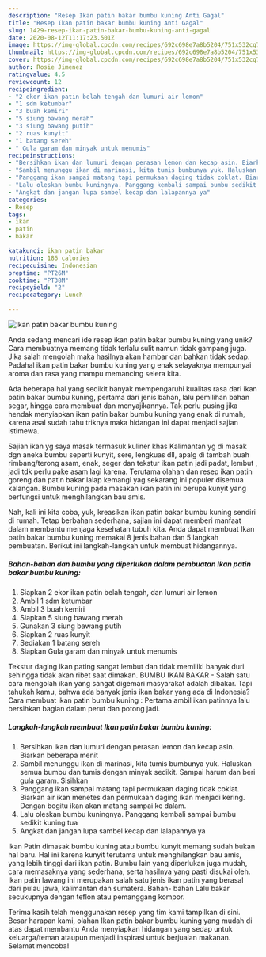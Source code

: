 ```yaml
---
description: "Resep Ikan patin bakar bumbu kuning Anti Gagal"
title: "Resep Ikan patin bakar bumbu kuning Anti Gagal"
slug: 1429-resep-ikan-patin-bakar-bumbu-kuning-anti-gagal
date: 2020-08-12T11:17:23.501Z
image: https://img-global.cpcdn.com/recipes/692c698e7a8b5204/751x532cq70/ikan-patin-bakar-bumbu-kuning-foto-resep-utama.jpg
thumbnail: https://img-global.cpcdn.com/recipes/692c698e7a8b5204/751x532cq70/ikan-patin-bakar-bumbu-kuning-foto-resep-utama.jpg
cover: https://img-global.cpcdn.com/recipes/692c698e7a8b5204/751x532cq70/ikan-patin-bakar-bumbu-kuning-foto-resep-utama.jpg
author: Rosie Jimenez
ratingvalue: 4.5
reviewcount: 12
recipeingredient:
- "2 ekor ikan patin belah tengah dan lumuri air lemon"
- "1 sdm ketumbar"
- "3 buah kemiri"
- "5 siung bawang merah"
- "3 siung bawang putih"
- "2 ruas kunyit"
- "1 batang sereh"
- " Gula garam dan minyak untuk menumis"
recipeinstructions:
- "Bersihkan ikan dan lumuri dengan perasan lemon dan kecap asin. Biarkan beberapa menit"
- "Sambil menunggu ikan di marinasi, kita tumis bumbunya yuk. Haluskan semua bumbu dan tumis dengan minyak sedikit. Sampai harum dan beri gula garam. Sisihkan"
- "Panggang ikan sampai matang tapi permukaan daging tidak coklat. Biarkan air ikan menetes dan permukaan daging ikan menjadi kering. Dengan begitu ikan akan matang sampai ke dalam."
- "Lalu oleskan bumbu kuningnya. Panggang kembali sampai bumbu sedikit kuning tua"
- "Angkat dan jangan lupa sambel kecap dan lalapannya ya"
categories:
- Resep
tags:
- ikan
- patin
- bakar

katakunci: ikan patin bakar 
nutrition: 186 calories
recipecuisine: Indonesian
preptime: "PT26M"
cooktime: "PT38M"
recipeyield: "2"
recipecategory: Lunch

---
```



![Ikan patin bakar bumbu kuning](https://img-global.cpcdn.com/recipes/692c698e7a8b5204/751x532cq70/ikan-patin-bakar-bumbu-kuning-foto-resep-utama.jpg)

Anda sedang mencari ide resep ikan patin bakar bumbu kuning yang unik? Cara membuatnya memang tidak terlalu sulit namun tidak gampang juga. Jika salah mengolah maka hasilnya akan hambar dan bahkan tidak sedap. Padahal ikan patin bakar bumbu kuning yang enak selayaknya mempunyai aroma dan rasa yang mampu memancing selera kita.

Ada beberapa hal yang sedikit banyak mempengaruhi kualitas rasa dari ikan patin bakar bumbu kuning, pertama dari jenis bahan, lalu pemilihan bahan segar, hingga cara membuat dan menyajikannya. Tak perlu pusing jika hendak menyiapkan ikan patin bakar bumbu kuning yang enak di rumah, karena asal sudah tahu triknya maka hidangan ini dapat menjadi sajian istimewa.

Sajian ikan yg saya masak termasuk kuliner khas Kalimantan yg di masak dgn aneka bumbu seperti kunyit, sere, lengkuas dll, apalg di tambah buah rimbang/terong asam, enak, seger dan tekstur ikan patin jadi padat, lembut , jadi tdk perlu pake asam lagi karena. Terutama olahan dan resep ikan patin goreng dan patin bakar lalap kemangi yag sekarang ini populer disemua kalangan. Bumbu kuning pada masakan ikan patin ini berupa kunyit yang berfungsi untuk menghilangkan bau amis.


Nah, kali ini kita coba, yuk, kreasikan ikan patin bakar bumbu kuning sendiri di rumah. Tetap berbahan sederhana, sajian ini dapat memberi manfaat dalam membantu menjaga kesehatan tubuh kita. Anda dapat membuat Ikan patin bakar bumbu kuning memakai 8 jenis bahan dan 5 langkah pembuatan. Berikut ini langkah-langkah untuk membuat hidangannya.

<!--inarticleads1-->

##### Bahan-bahan dan bumbu yang diperlukan dalam pembuatan Ikan patin bakar bumbu kuning:

1. Siapkan 2 ekor ikan patin belah tengah, dan lumuri air lemon
1. Ambil 1 sdm ketumbar
1. Ambil 3 buah kemiri
1. Siapkan 5 siung bawang merah
1. Gunakan 3 siung bawang putih
1. Siapkan 2 ruas kunyit
1. Sediakan 1 batang sereh
1. Siapkan  Gula garam dan minyak untuk menumis


Tekstur daging ikan pating sangat lembut dan tidak memiliki banyak duri sehingga tidak akan ribet saat dimakan. BUMBU IKAN BAKAR - Salah satu cara mengolah ikan yang sangat digemari masyarakat adalah dibakar. Tapi tahukah kamu, bahwa ada banyak jenis ikan bakar yang ada di Indonesia? Cara membuat ikan patin bumbu kuning : Pertama ambil ikan patinnya lalu bersihkan bagian dalam perut dan potong jadi. 

<!--inarticleads2-->

##### Langkah-langkah membuat Ikan patin bakar bumbu kuning:

1. Bersihkan ikan dan lumuri dengan perasan lemon dan kecap asin. Biarkan beberapa menit
1. Sambil menunggu ikan di marinasi, kita tumis bumbunya yuk. Haluskan semua bumbu dan tumis dengan minyak sedikit. Sampai harum dan beri gula garam. Sisihkan
1. Panggang ikan sampai matang tapi permukaan daging tidak coklat. Biarkan air ikan menetes dan permukaan daging ikan menjadi kering. Dengan begitu ikan akan matang sampai ke dalam.
1. Lalu oleskan bumbu kuningnya. Panggang kembali sampai bumbu sedikit kuning tua
1. Angkat dan jangan lupa sambel kecap dan lalapannya ya


Ikan Patin dimasak bumbu kuning atau bumbu kunyit memang sudah bukan hal baru. Hal ini karena kunyit terutama untuk menghilangkan bau amis, yang lebih tinggi dari ikan patin. Bumbu lain yang diperlukan juga mudah, cara memasaknya yang sederhana, serta hasilnya yang pasti disukai oleh. Ikan patin lawang ini merupakan salah satu jenis ikan patin yang berasal dari pulau jawa, kalimantan dan sumatera. Bahan- bahan Lalu bakar secukupnya dengan teflon atau pemanggang kompor. 

Terima kasih telah menggunakan resep yang tim kami tampilkan di sini. Besar harapan kami, olahan Ikan patin bakar bumbu kuning yang mudah di atas dapat membantu Anda menyiapkan hidangan yang sedap untuk keluarga/teman ataupun menjadi inspirasi untuk berjualan makanan. Selamat mencoba!
